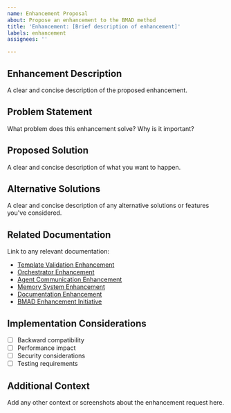 ```yaml
---
name: Enhancement Proposal
about: Propose an enhancement to the BMAD method
title: 'Enhancement: [Brief description of enhancement]'
labels: enhancement
assignees: ''

---
```


## Enhancement Description

A clear and concise description of the proposed enhancement.

## Problem Statement

What problem does this enhancement solve? Why is it important?

## Proposed Solution

A clear and concise description of what you want to happen.

## Alternative Solutions

A clear and concise description of any alternative solutions or features you've considered.

## Related Documentation

Link to any relevant documentation:
- [Template Validation Enhancement](../docs/template-validation-enhancement.md)
- [Orchestrator Enhancement](../docs/orchestrator-enhancement.md)
- [Agent Communication Enhancement](../docs/agent-communication-enhancement.md)
- [Memory System Enhancement](../docs/memory-system-enhancement.md)
- [Documentation Enhancement](../docs/documentation-enhancement.md)
- [BMAD Enhancement Initiative](../docs/bmad-enhancement-initiative.md)

## Implementation Considerations

- [ ] Backward compatibility
- [ ] Performance impact
- [ ] Security considerations
- [ ] Testing requirements

## Additional Context

Add any other context or screenshots about the enhancement request here.
